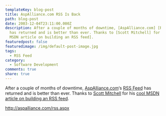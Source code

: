 ```yaml
---
templateKey: blog-post
title: AspAlliance.com RSS Is Back
path: blog-post
date: 2003-12-04T23:11:00.000Z
description: After a couple of months of downtime, [AspAlliance.com] [RSS Feed]
  has returned and is better than ever. Thanks to [Scott Mitchell] for his [cool
  MSDN article on building an RSS feed].
featuredpost: false
featuredimage: /img/default-post-image.jpg
tags:
  - RSS Feed
category:
  - Software Development
comments: true
share: true
---
```

<!--StartFragment-->

After a couple of months of downtime, [AspAlliance.com](http://aspalliance.com/)‘s [RSS Feed](http://aspalliance.com/rss.aspx) has returned and is better than ever. Thanks to [Scott Mitchell](http://scottonwriting.com/) for his [cool MSDN article on building an RSS feed](http://msdn.microsoft.com/library/default.asp?url=/library/en-us/dnaspp/html/aspnet-createrssw-aspnet.asp).

<http://aspalliance.com/rss.aspx>

<!--EndFragment-->